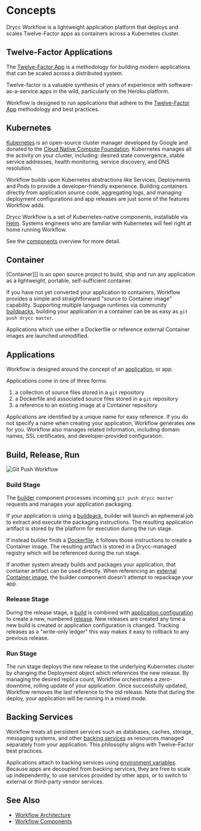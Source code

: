 # Concepts

Drycc Workflow is a lightweight application platform that deploys and scales
Twelve-Factor apps as containers across a Kubernetes cluster.

## Twelve-Factor Applications

The [Twelve-Factor App][] is a methodology for building modern
applications that can be scaled across a distributed system.

Twelve-factor is a valuable synthesis of years of experience with
software-as-a-service apps in the wild, particularly on the
Heroku platform.

Workflow is designed to run applications that adhere to the [Twelve-Factor App][]
methodology and best practices.

## Kubernetes

[Kubernetes][] is an open-source cluster manager developed by Google and
donated to the [Cloud Native Compute Foundation][cncf]. Kubernetes manages all
the activity on your cluster, including: desired state convergence, stable
service addresses, health monitoring, service discovery, and DNS resolution.

Workflow builds upon Kubernetes abstractions like Services,
Deployments and Pods to provide a developer-friendly experience.
Building containers directly from application source code, aggregating logs,
and managing deployment configurations and app releases are just some of the
features Workflow adds.

Drycc Workflow is a set of Kubernetes-native components, installable via
[Helm][]. Systems engineers who are familiar with Kubernetes will feel right
at home running Workflow.

See the [components][components] overview for more detail.

## Container

[Container][] is an open source project to build, ship and run any
application as a lightweight, portable, self-sufficient container.

If you have not yet converted your application to containers, Workflow provides
a simple and straightforward "source to Container image" capability. Supporting
multiple language runtimes via community [buildpacks][], building your application
in a container can be as easy as `git push drycc master`.

Applications which use either a Dockerfile or reference external Container
images are launched unmodified.

## Applications

Workflow is designed around the concept of an [application][], or app.

Applications come in one of three forms:

1. a collection of source files stored in a `git` repository
2. a Dockerfile and associated source files stored in a `git` repository
3. a reference to an existing image at a Container repository

Applications are identified by a unique name for easy reference. If you do not
specify a name when creating your application, Workflow generates one for you.
Workflow also manages related information, including domain names, SSL
certificates, and developer-provided configuration.

## Build, Release, Run

![Git Push Workflow](../diagrams/Git_Push_Flow.png)

### Build Stage

The [builder][] component processes incoming `git push drycc master` requests
and manages your application packaging.

If your application is using a [buildpack][buildpacks], builder will launch an ephemeral
job to extract and execute the packaging instructions. The resulting
application artifact is stored by the platform for execution during the run
stage.

If instead builder finds a [Dockerfile][dockerfile], it follows those instructions to
create a Container image. The resulting artifact is stored in a Drycc-managed registry which
will be referenced during the run stage.

If another system already builds and packages your application, that container
artifact can be used directly. When referencing an [external Container
image][containerimage], the builder component doesn't attempt to repackage your
app.

### Release Stage

During the release stage, a [build][] is combined with [application configuration][config]
to create a new, numbered [release][]. New releases are created any time a new
build is created or application configuration is changed. Tracking releases as a
"write-only ledger" this way makes it easy to rollback to any previous release.

### Run Stage

The run stage deploys the new release to the underlying Kubernetes cluster by
changing the Deployment object which references the new release.
By managing the desired replica count, Workflow
orchestrates a zero-downtime, rolling update of your application. Once
successfully updated, Workflow removes the last reference to the old release.
Note that during the deploy, your application will be running in a mixed mode.

## Backing Services

Workflow treats all persistent services such as databases, caches, storage,
messaging systems, and other [backing services][] as resources managed
separately from your application. This philosophy aligns with Twelve-Factor
best practices.

Applications attach to backing services using [environment variables][].
Because apps are decoupled from backing services, they are free to
scale up independently, to use services provided by other apps, or to switch
to external or third-party vendor services.

## See Also

* [Workflow Architecture][architecture]
* [Workflow Components][components]

[Build and Run]: http://12factor.net/build-release-run
[Podman]: https://podman.io/
[Kubernetes]: https://kubernetes.io
[Twelve-Factor App]: http://12factor.net/
[application]: ../reference-guide/terms.md#application
[architecture]: architecture.md
[backing services]: http://12factor.net/backing-services
[build]: ../reference-guide/terms.md#build
[builder]: components.md#builder
[buildpacks]: ../applications/using-buildpacks.md
[cncf]: https://cncf.io/
[components]: components.md
[config]: ../reference-guide/terms.md#config
[dockerfile]: ../applications/using-dockerfiles.md
[containerimage]: ../applications/using-container-images.md
[environment variables]: http://12factor.net/config
[helm]: https://github.com/kubernetes/helm
[release]: ../reference-guide/terms.md#release
